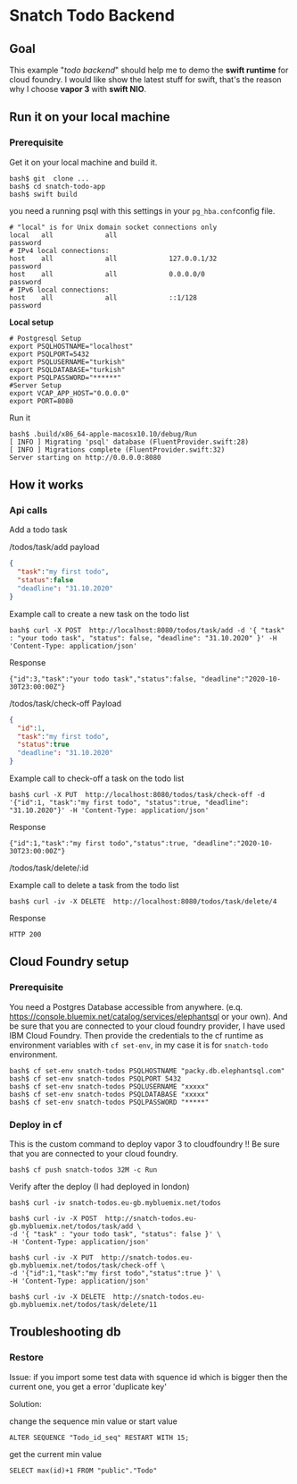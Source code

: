 # Snatch Todo Backend

## Goal
This example "*todo backend*" should help me to demo the **swift runtime** for cloud foundry. I would like show the latest stuff for swift, that's the reason why I choose **vapor 3** with **swift NIO**.

## Run it on your local machine
### Prerequisite
Get it on your local machine and build it.
```shell
bash$ git  clone ...
bash$ cd snatch-todo-app
bash$ swift build
```
you need a running psql with this settings in your `pg_hba.conf`config file.

```
# "local" is for Unix domain socket connections only
local   all             all                                     password
# IPv4 local connections:
host    all             all             127.0.0.1/32            password
host    all             all             0.0.0.0/0               password
# IPv6 local connections:
host    all             all             ::1/128                 password
```

**Local setup**

```shell
# Postgresql Setup
export PSQLHOSTNAME="localhost"
export PSQLPORT=5432
export PSQLUSERNAME="turkish"
export PSQLDATABASE="turkish"
export PSQLPASSWORD="******"
#Server Setup
export VCAP_APP_HOST="0.0.0.0"
export PORT=8080
```
Run it
```shell
bash$ .build/x86_64-apple-macosx10.10/debug/Run
[ INFO ] Migrating 'psql' database (FluentProvider.swift:28)
[ INFO ] Migrations complete (FluentProvider.swift:32)
Server starting on http://0.0.0.0:8080
```

## How it works

### Api calls

Add a todo task

/todos/task/add
payload
```json
{
  "task":"my first todo",
  "status":false
  "deadline": "31.10.2020"
}
```
Example call to create a new task on the todo list
```
bash$ curl -X POST  http://localhost:8080/todos/task/add -d '{ "task" : "your todo task", "status": false, "deadline": "31.10.2020" }' -H 'Content-Type: application/json'
```
Response
```
{"id":3,"task":"your todo task","status":false, "deadline":"2020-10-30T23:00:00Z"}
```

/todos/task/check-off
Payload
```json
{
  "id":1,
  "task":"my first todo",
  "status":true
  "deadline": "31.10.2020"
}
````

Example call to check-off a task on the todo list
```
bash$ curl -X PUT  http://localhost:8080/todos/task/check-off -d '{"id":1, "task":"my first todo", "status":true, "deadline": "31.10.2020"}' -H 'Content-Type: application/json'
```

Response
```
{"id":1,"task":"my first todo","status":true, "deadline":"2020-10-30T23:00:00Z"}
```

/todos/task/delete/:id

Example call to delete a task from the todo list
```
bash$ curl -iv -X DELETE  http://localhost:8080/todos/task/delete/4
```

Response
```
HTTP 200
```

## Cloud Foundry setup

### Prerequisite
You need a Postgres Database accessible from anywhere. (e.q. https://console.bluemix.net/catalog/services/elephantsql or your own). And be sure that you are connected to your cloud foundry provider, I have used IBM Cloud Foundry.
Then provide the credentials to the cf runtime as environment variables with `cf set-env`, in my case it is for `snatch-todo` environment.

```
bash$ cf set-env snatch-todos PSQLHOSTNAME "packy.db.elephantsql.com"
bash$ cf set-env snatch-todos PSQLPORT 5432
bash$ cf set-env snatch-todos PSQLUSERNAME "xxxxx"
bash$ cf set-env snatch-todos PSQLDATABASE "xxxxx"
bash$ cf set-env snatch-todos PSQLPASSWORD "*****"
```
### Deploy in cf

This is the custom command to deploy vapor 3 to cloudfoundry
!! Be sure that you are connected to your cloud foundry.

```shell
bash$ cf push snatch-todos 32M -c Run
```

Verify after the deploy (I had deployed in london)
```shell
bash$ curl -iv snatch-todos.eu-gb.mybluemix.net/todos
```
```shell
bash$ curl -iv -X POST  http://snatch-todos.eu-gb.mybluemix.net/todos/task/add \
-d '{ "task" : "your todo task", "status": false }' \
-H 'Content-Type: application/json'
```
```shell
bash$ curl -iv -X PUT  http://snatch-todos.eu-gb.mybluemix.net/todos/task/check-off \
-d '{"id":1,"task":"my first todo","status":true }' \
-H 'Content-Type: application/json'
```
```shell
bash$ curl -iv -X DELETE  http://snatch-todos.eu-gb.mybluemix.net/todos/task/delete/11
```

## Troubleshooting db

### Restore
Issue:
if you import some test data with squence id which is bigger then the current one, you get a error 'duplicate key' 

Solution:

change the sequence min value or start value

```
ALTER SEQUENCE "Todo_id_seq" RESTART WITH 15;
```

get the current min value
```
SELECT max(id)+1 FROM "public"."Todo" 
```